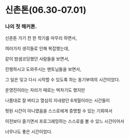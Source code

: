 # 신촌톤(06.30-07.01)

### 나의 첫 해커톤.


신촌톤 가기 전 한 학기를 마무리 하면서,

여러가지 생각들로 인해 복잡했는데,

같이 밤샘코딩했던 사람들을 보면서,

진행하시고 도와주시는 멘토님들을 보면서,

그 일은 잊고 다시 시작할 수 있도록 하는 동기부여의 시간이었다.


운영진이라는 자리가 때로는 벅차기도 했지만

나름대로 잘 버티고 열심히 지내왔던 6개월이라는 시간들이

헛된 시간이 아니였음을 스스로에게 증명할 수 있는 기회여서

이전보다 즐기면서 프로그래밍하는 스스로를 볼 수 있느 시간이어서 

너무나도 좋은 시간이었다.





